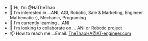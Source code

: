 - 👋 Hi, I’m @HaTheThao
- 👀 I’m interested in ...ANI, AGI, Robotic, Sale & Marketing, Engineer Mathematic :), Mechanic, Programing
- 🌱 I’m currently learning ...ANI
- 💞️ I’m looking to collaborate on ... ANI or Robotic project
- 📫 How to reach me ...Email: TheThaoHA@AT-engineer.com

<!---
HaTheThao/HaTheThao is a ✨ special ✨ repository because its `README.md` (this file) appears on your GitHub profile.
You can click the Preview link to take a look at your changes.
--->
